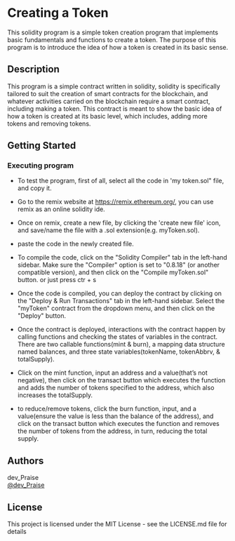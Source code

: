 # Creating a Token

This solidity program is a simple token creation program that implements basic fundamentals and functions to create a token. The purpose of this program is to introduce the idea of how a token is created in its basic sense.


## Description

This program is a simple contract written in solidity, solidity is specifically tailored to suit the creation of smart contracts for the blockchain, and whatever activities carried on the blockchain require a smart contract, including making a token. This contract is meant to show the basic idea of how a token is created at its basic level, which includes, adding more tokens and removing tokens.



## Getting Started

### Executing program

 * To test the program, first of all, select all the code in 'my token.sol" file, and copy it.
   
 * Go to the remix website at https://remix.ethereum.org/, you can use remix as an online solidity ide.
   
 * Once on remix, create a new file, by clicking the 'create new file' icon, and save/name the file with a .sol extension(e.g. myToken.sol).
   
 * paste the code in the newly created file.
   
 * To compile the code, click on the "Solidity Compiler" tab in the left-hand sidebar. Make sure the "Compiler" option is set to "0.8.18" (or another compatible version), and then click on the "Compile myToken.sol" button. or just press ctr + s
   
 * Once the code is compiled, you can deploy the contract by clicking on the "Deploy & Run Transactions" tab in the left-hand sidebar. Select the "myToken" contract from the dropdown menu, and then click on the "Deploy" button.
   
 * Once the contract is deployed, interactions with the contract happen by calling functions and checking the states of variables in the contract. There are two callable functions(mint & burn), a mapping data structure named balances, and three state variables(tokenName, tokenAbbrv, & totalSupply).

 * Click on the mint function, input an address and a value(that’s not negative), then click on the transact button which executes the function and adds the number of tokens specified to the address, which also increases the totalSupply.

 * to reduce/remove tokens, click the burn function, input, and a value(ensure the value is less than the balance of the address), and click on the transact button which executes the function and removes the number of tokens from the address, in turn, reducing the total supply.



## Authors

dev_Praise  
[@dev_Praise](https://twitter.com/dev_praise)


## License

This project is licensed under the MIT License - see the LICENSE.md file for details
